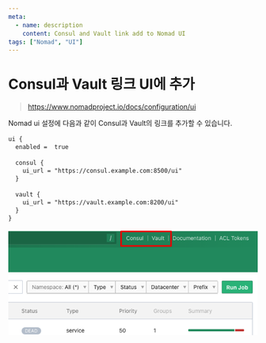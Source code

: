 ```yaml
---
meta:
  - name: description
    content: Consul and Vault link add to Nomad UI
tags: ["Nomad", "UI"]
---
```


# Consul과 Vault 링크 UI에 추가

> https://www.nomadproject.io/docs/configuration/ui

Nomad ui 설정에 다음과 같이 Consul과 Vault의 링크를 추가할 수 있습니다.

```hcl
ui {
  enabled =  true

  consul {
    ui_url = "https://consul.example.com:8500/ui"
  }

  vault {
    ui_url = "https://vault.example.com:8200/ui"
  }
}
```

![](./image/nomad-custom-ui-link.png)